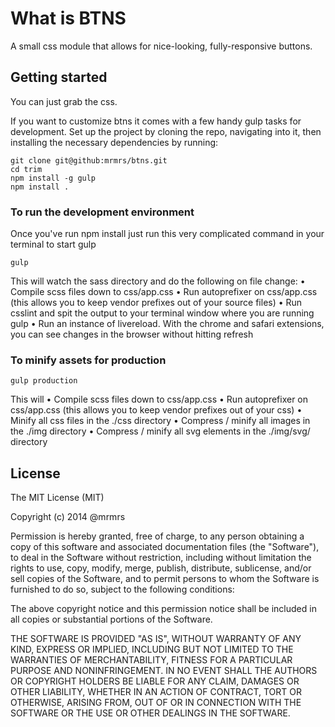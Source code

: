 # What is BTNS

A small css module that allows for nice-looking, fully-responsive buttons.

## Getting started

You can just grab the css.

If you want to customize btns it comes with a few handy gulp tasks for development.
Set up the project by cloning the repo, navigating into it, then installing the necessary dependencies by running:

    git clone git@github:mrmrs/btns.git
    cd trim
    npm install -g gulp
    npm install .

### To run the development environment

Once you've run npm install just run this very complicated command in your terminal to start gulp

    gulp

This will watch the sass directory and do the following on file change:
  • Compile scss files down to css/app.css
  • Run autoprefixer on css/app.css (this allows you to keep vendor prefixes out of your source files)
  • Run csslint and spit the output to your terminal window where you are running gulp
  • Run an instance of livereload. With the chrome and safari extensions, you can see
    changes in the browser without hitting refresh

### To minify assets for production

    gulp production

This will
  • Compile scss files down to css/app.css
  • Run autoprefixer on css/app.css (this allows you to keep vendor prefixes out of your css)
  • Minify all css files in the ./css directory 
  • Compress / minify all images in the ./img directory
  • Compress / minify all svg elements in the ./img/svg/ directory


## License

The MIT License (MIT)

Copyright (c) 2014 @mrmrs

Permission is hereby granted, free of charge, to any person obtaining a copy of this software and associated documentation files (the "Software"), to deal in the Software without restriction, including without limitation the rights to use, copy, modify, merge, publish, distribute, sublicense, and/or sell copies of the Software, and to permit persons to whom the Software is furnished to do so, subject to the following conditions:

The above copyright notice and this permission notice shall be included in all copies or substantial portions of the Software.

THE SOFTWARE IS PROVIDED "AS IS", WITHOUT WARRANTY OF ANY KIND, EXPRESS OR IMPLIED, INCLUDING BUT NOT LIMITED TO THE WARRANTIES OF MERCHANTABILITY, FITNESS FOR A PARTICULAR PURPOSE AND NONINFRINGEMENT. IN NO EVENT SHALL THE AUTHORS OR COPYRIGHT HOLDERS BE LIABLE FOR ANY CLAIM, DAMAGES OR OTHER LIABILITY, WHETHER IN AN ACTION OF CONTRACT, TORT OR OTHERWISE, ARISING FROM, OUT OF OR IN CONNECTION WITH THE SOFTWARE OR THE USE OR OTHER DEALINGS IN THE SOFTWARE.
